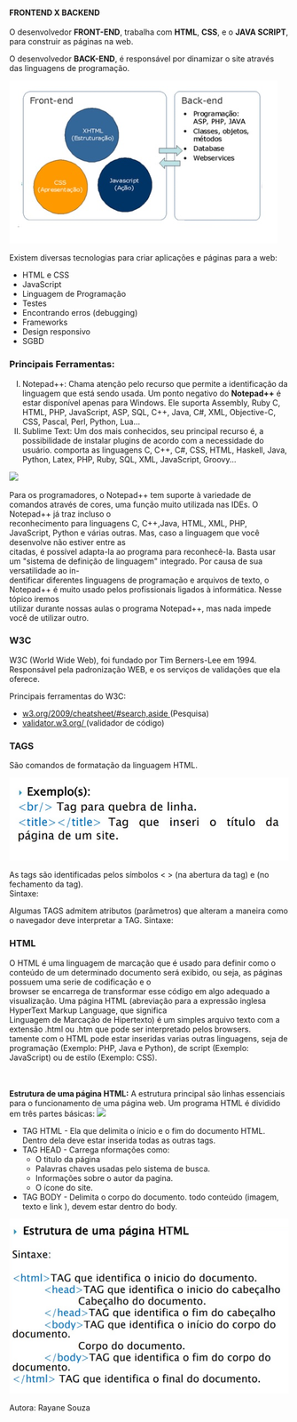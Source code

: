 ####                                              **FRONTEND X BACKEND**

<p>O desenvolvedor <b>FRONT-END</b>, trabalha com <b>HTML</b>, <b>CSS</b>, e o <b>JAVA SCRIPT</b>, para construir as páginas na web.</p>

<p>O desenvolvedor <b>BACK-END</b>, é responsável por dinamizar o site através das linguagens de programação.</p>
<img src = "https://github.com/Pedrogvd/Projeto_StartLatam/blob/main/Imagens_HTMLCSS/frontxback.PNG">
<p>Existem diversas tecnologias para criar aplicações e páginas para a web:</p>
<ul>
<li>HTML e CSS</li>
<li>JavaScript</li>
<li>Linguagem de Programação</li>
<li>Testes</li>
<li>Encontrando erros (debugging)</li>
<li>Frameworks</li>
<li>Design responsivo</li>
<li>SGBD</li>
</ul>

<p><b><h3>Principais Ferramentas:</h3></b></p>
<ol type= "I">
<li>Notepad++: Chama atenção pelo recurso que permite a identificação da linguagem que está sendo usada.
Um ponto negativo do <b>Notepad++</b> é estar disponível apenas para Windows. Ele suporta Assembly, Ruby C,
HTML, PHP, JavaScript, ASP, SQL, C++, Java, C#, XML,
Objective-C, CSS, Pascal, Perl, Python, Lua...</li>
<li>Sublime Text: Um dos mais conhecidos, seu principal recurso é, a possibilidade de instalar plugins
de acordo com a necessidade do usuário. comporta as linguagens C, C++, C#, CSS, HTML, Haskell, Java, Python, Latex,
PHP, Ruby, SQL, XML, JavaScript, Groovy...</li>
</ol>
<img src = "https://github.com/Pedrogvd/Projeto_StartLatam/blob/main/Imagens_HTMLCSS/c%C3%B3digo.PNG">
<p>Para os programadores, o Notepad++ tem suporte à variedade de comandos através de cores, uma função muito utilizada nas IDEs. O Notepad++ já traz incluso o</br>
reconhecimento para linguagens C, C++,Java, HTML, XML, PHP, JavaScript, Python e várias outras. Mas, caso a linguagem que você desenvolve não estiver entre as</br>
citadas, é possível adapta-la ao programa para reconhecê-la. Basta usar um "sistema de definição de linguagem" integrado. Por causa de sua versatilidade ao in-</br>
dentificar diferentes linguagens de programação e arquivos de texto, o Notepad++ é muito usado pelos profissionais ligados à informática. Nesse tópico iremos </br>
utilizar durante nossas aulas o programa Notepad++, mas nada impede você de utilizar outro.</p>


<p><b><h3>W3C</h3></b></p>
<p>W3C (World Wide Web), foi fundado por Tim Berners-Lee em 1994. Responsável pela padronização WEB, e os serviços de validações que ela oferece.</p>
<p>Principais ferramentas do W3C:</p>
<ul>
<li><a href = "https://www.w3.org/2009/cheatsheet/#search,aside"> w3.org/2009/cheatsheet/#search,aside </a>(Pesquisa)</li>
<li><a href = "https://validator.w3.org/ ">validator.w3.org/ </a>(validador de código)</li>
</ul>


<p><b><h3>TAGS</h3></b></p>
<p>São comandos de formatação da linguagem HTML.</p>
<img src = "https://github.com/Pedrogvd/Projeto_StartLatam/blob/main/Imagens_HTMLCSS/tag.PNG">

<p>As tags são identificadas pelos símbolos < > (na abertura da tag) e </> (no fechamento da tag).<br>
Sintaxe:
<nomeDaTag> </nomeDaTag></p>
<p>Algumas TAGS admitem atributos (parâmetros) que alteram a maneira como o
navegador deve interpretar a TAG.
Sintaxe:
<nomedatag parâmetro=“valor”>
</p>


<p><b><h3>HTML</h3></b></p>
<p>O HTML é uma linguagem de marcação que é usado para definir como o conteúdo de um determinado documento será exibido, ou seja, as páginas possuem 
uma serie de codificação e o</br>
browser se encarrega de transformar esse código em algo adequado a visualização. Uma página HTML 
(abreviação para a expressão inglesa HyperText Markup Language, que significa</br> Linguagem de Marcação de Hipertexto) é 
um simples arquivo texto com a extensão .html ou .htm que pode ser interpretado pelos browsers. </br>tamente com o HTML pode estar inseridas varias 
outras linguagens, seja de programação (Exemplo: PHP, Java e Python), de script (Exemplo: JavaScript) ou de estilo (Exemplo: CSS).</p><br><br>
<b>Estrutura de uma página HTML:</b>
A estrutura principal são linhas essenciais para o funcionamento de uma página web. 
Um programa HTML é dividido em três partes básicas:
<img src = "https://github.com/Pedrogvd/Projeto_StartLatam/blob/main/Imagens_HTMLCSS/cabe%C3%A7alho.PNG"> 



 <ul>
 <li>TAG HTML - Ela que delimita o ínicio e o fim do documento HTML. Dentro dela deve estar inserida todas as outras tags.</li>
  <li>TAG HEAD - Carrega nformações como:
  <ul type = "-">
  <li>O titulo da página</li>
  <li>Palavras chaves usadas pelo sistema de busca.</li>
  <li>Informações sobre o autor da pagina.</li>
  <li>O ícone do site.</li>
  </ul></li>
  <li>TAG BODY - Delimita o  corpo do documento. todo conteúdo (imagem, texto e link ), devem estar dentro do body.</li>
 </ul>
<img src = "https://github.com/Pedrogvd/Projeto_StartLatam/blob/main/Imagens_HTMLCSS/estruturaHTML.PNG">



Autora: Rayane Souza

